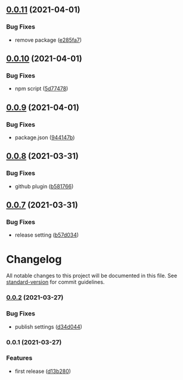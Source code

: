 ## [0.0.11](https://github.com/t4y3/libraries-boilerplate/compare/v0.0.10...v0.0.11) (2021-04-01)


### Bug Fixes

* remove package ([e285fa7](https://github.com/t4y3/libraries-boilerplate/commit/e285fa743d1e7186e2c52be1083da6513cc686d4))

## [0.0.10](https://github.com/t4y3/libraries-boilerplate/compare/v0.0.9...v0.0.10) (2021-04-01)


### Bug Fixes

* npm script ([5d77478](https://github.com/t4y3/libraries-boilerplate/commit/5d7747870bee39dffe8f7e1c871ff31beb3dd015))

## [0.0.9](https://github.com/t4y3/libraries-boilerplate/compare/v0.0.8...v0.0.9) (2021-04-01)


### Bug Fixes

* package.json ([944147b](https://github.com/t4y3/libraries-boilerplate/commit/944147babc0bd6c1b87a4fe8b2dc4fa08418cfdb))

## [0.0.8](https://github.com/t4y3/libraries-boilerplate/compare/v0.0.7...v0.0.8) (2021-03-31)


### Bug Fixes

* github plugin ([b581766](https://github.com/t4y3/libraries-boilerplate/commit/b58176665660b2377b3eda2bdb1c5ccf5e9b5f02))

## [0.0.7](https://github.com/t4y3/libraries-boilerplate/compare/v0.0.6...v0.0.7) (2021-03-31)


### Bug Fixes

* release setting ([b57d034](https://github.com/t4y3/libraries-boilerplate/commit/b57d03486373ba06aa451404f4713a4e150bc309))

# Changelog

All notable changes to this project will be documented in this file. See [standard-version](https://github.com/conventional-changelog/standard-version) for commit guidelines.

### [0.0.2](https://github.com/t4y3/libraries-boilerplate/compare/v0.0.1...v0.0.2) (2021-03-27)


### Bug Fixes

* publish settings ([d34d044](https://github.com/t4y3/libraries-boilerplate/commit/d34d0440ef57cdb999258d68a6d0508bdef4046d))

### 0.0.1 (2021-03-27)


### Features

* first release ([d13b280](https://github.com/t4y3/libraries-boilerplate/commit/d13b2800db3ab9d28f5e686ead52c6ee56a3ff9a))
